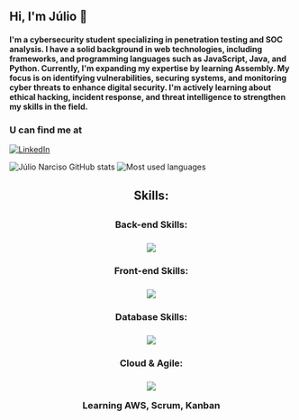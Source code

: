 ## Hi, I'm Júlio 👋
#### I'm a cybersecurity student specializing in penetration testing and SOC analysis. I have a solid background in web technologies, including frameworks, and programming languages such as JavaScript, Java, and Python. Currently, I'm expanding my expertise by learning Assembly. My focus is on identifying vulnerabilities, securing systems, and monitoring cyber threats to enhance digital security. I'm actively learning about ethical hacking, incident response, and threat intelligence to strengthen my skills in the field.

### U can find me at
[![LinkedIn](https://img.shields.io/badge/LinkedIn-0077B5?style=for-the-badge&logo=linkedin&logoColor=white)](https://www.linkedin.com/in/julionarciso/)


  ![Júlio Narciso GitHub stats](https://github-readme-stats.vercel.app/api?username=Khai221&show_icons=true&theme=cobalt)
  ![Most used languages](https://github-readme-stats.vercel.app/api/top-langs/?username=Khai221&layout=compact)


<h2 align="center">Skills:<h2/>

<h3 align="center">Back-end Skills:<h3/>
<p align="center">
  <a href="https://skillicons.dev">
    <img src="https://skillicons.dev/icons?i=java,spring" />
  </a>
</p>

<h3 align="center">Front-end Skills:<h3/>
<p align="center">
  <a href="https://skillicons.dev">
    <img src="https://skillicons.dev/icons?i=typescript,react,html,css,sass,less" />
  </a>
</p>

<h3 align="center">Database Skills:<h3/>
<p align="center">
  <a href="https://skillicons.dev">
    <img src="https://skillicons.dev/icons?i=postgresql,mysql" />
  </a>
</p>

<h3 align="center">Cloud & Agile:<h3/>
<p align="center">
  <a href="https://skillicons.dev">
    <img src="https://skillicons.dev/icons?i=aws" />
  </a>
  <p align="center">
  Learning AWS, Scrum, Kanban
</p>
</p>





